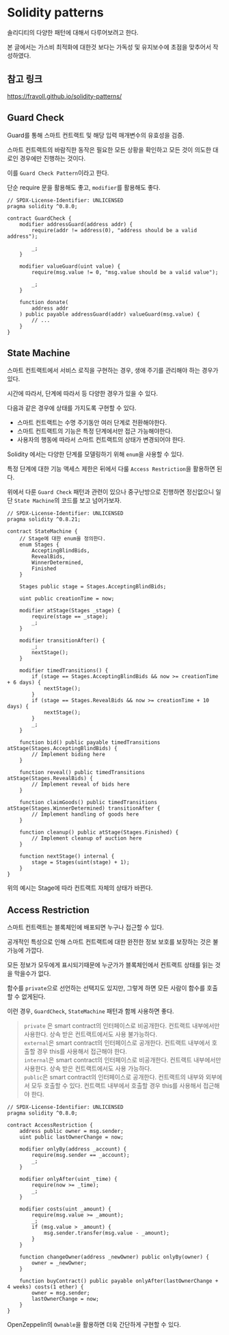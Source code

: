 # Solidity patterns

솔리디티의 다양한 패턴에 대해서 다루어보려고 한다.

본 글에서는 가스비 최적화에 대한것 보다는 가독성 및 유지보수에 초점을 맞추어서 작성하였다.

## 참고 링크

https://fravoll.github.io/solidity-patterns/

## Guard Check

Guard를 통해 스마트 컨트랙트 및 해당 입력 매개변수의 유효성을 검증.

스마트 컨트랙트의 바람직한 동작은 필요한 모든 상황을 확인하고 모든 것이 의도한 대로인 경우에만 진행하는 것이다.

이를 `Guard Check Pattern`이라고 한다.

단순 require 문을 활용해도 좋고, `modifier`를 활용해도 좋다.

```solidity
// SPDX-License-Identifier: UNLICENSED
pragma solidity ^0.8.0;

contract GuardCheck {
    modifier addressGuard(address addr) {
        require(addr != address(0), "address should be a valid address");

        _;
    }

    modifier valueGuard(uint value) {
        require(msg.value != 0, "msg.value should be a valid value");

        _;
    }

    function donate(
        address addr
    ) public payable addressGuard(addr) valueGuard(msg.value) {
        // ...
    }
}
```

## State Machine

스마트 컨트랙트에서 서비스 로직을 구현하는 경우, 생애 주기를 관리해야 하는 경우가 있다. 

시간에 따라서, 단계에 따라서 등 다양한 경우가 있을 수 있다.

다음과 같은 경우에 상태를 가지도록 구현할 수 있다.

- 스마트 컨트랙트는 수명 주기동안 여러 단계로 전환해야한다.
- 스마트 컨트랙트의 기능은 특정 단계에서만 접근 가능해야한다. 
- 사용자의 행동에 따라서 스마트 컨트랙트의 상태가 변경되어야 한다.

Solidity 에서는 다양한 단계를 모델링하기 위해 `enum`을 사용할 수 있다.

특정 단계에 대한 기능 액세스 제한은 뒤에서 다룰 `Access Restriction`을 활용하면 된다.

위에서 다룬 `Guard Check` 패턴과 관련이 있으나 중구난방으로 진행하면 정신없으니 일단 `State Machine`의 코드를 보고 넘어가보자.

```solidity
// SPDX-License-Identifier: UNLICENSED
pragma solidity ^0.8.21;

contract StateMachine {
    // Stage에 대한 enum을 정의한다.
    enum Stages {
        AcceptingBlindBids,
        RevealBids,
        WinnerDetermined,
        Finished
    }

    Stages public stage = Stages.AcceptingBlindBids;

    uint public creationTime = now;

    modifier atStage(Stages _stage) {
        require(stage == _stage);
        _;
    }

    modifier transitionAfter() {
        _;
        nextStage();
    }

    modifier timedTransitions() {
        if (stage == Stages.AcceptingBlindBids && now >= creationTime + 6 days) {
            nextStage();
        }
        if (stage == Stages.RevealBids && now >= creationTime + 10 days) {
            nextStage();
        }
        _;
    }

    function bid() public payable timedTransitions atStage(Stages.AcceptingBlindBids) {
        // Implement biding here
    }

    function reveal() public timedTransitions atStage(Stages.RevealBids) {
        // Implement reveal of bids here
    }

    function claimGoods() public timedTransitions atStage(Stages.WinnerDetermined) transitionAfter {
        // Implement handling of goods here
    }

    function cleanup() public atStage(Stages.Finished) {
        // Implement cleanup of auction here
    }

    function nextStage() internal {
        stage = Stages(uint(stage) + 1);
    }
}
```

위의 예시는 Stage에 따라 컨트랙트 자체의 상태가 바뀐다. 


## Access Restriction

스마트 컨트랙트는 블록체인에 배포되면 누구나 접근할 수 있다.

공개적인 특성으로 인해 스마트 컨트랙트에 대한 완전한 정보 보호를 보장하는 것은 불가능에 가깝다. 

모든 정보가 모두에게 표시되기때문에 누군가가 블록체인에서 컨트랙트 상태를 읽는 것을 막을수가 없다. 

함수를 `private`으로 선언하는 선택지도 있지만, 그렇게 하면 모든 사람이 함수를 호출할 수 없게된다.

이런 경우, `GuardCheck`, `StateMachine` 패턴과 함께 사용하면 좋다.

> `private` 은 smart contract의 인터페이스로 비공개한다. 컨트랙트 내부에서만 사용한다. 상속 받은 컨트랙트에서도 사용 불가능하다.  
> `external`은 smart contract의 인터페이스로 공개한다. 컨트랙트 내부에서 호출할 경우 this를 사용해서 접근해야 한다.  
> `internal`은 smart contract의 인터페이스로 비공개한다. 컨트랙트 내부에서만 사용한다. 상속 받은 컨트랙트에서도 사용 가능하다.   
> `public`은 smart contract의 인터페이스로 공개한다. 컨트랙트의 내부와 외부에서 모두 호출할 수 있다. 컨트랙트 내부에서 호출할 경우 this를 사용해서 접근해야 한다.  

```solidity
// SPDX-License-Identifier: UNLICENSED
pragma solidity ^0.8.0;

contract AccessRestriction {
    address public owner = msg.sender;
    uint public lastOwnerChange = now;

    modifier onlyBy(address _account) {
        require(msg.sender == _account);
        _;
    }

    modifier onlyAfter(uint _time) {
        require(now >= _time);
        _;
    }

    modifier costs(uint _amount) {
        require(msg.value >= _amount);
        _;
        if (msg.value > _amount) {
            msg.sender.transfer(msg.value - _amount);
        }
    }

    function changeOwner(address _newOwner) public onlyBy(owner) {
        owner = _newOwner;
    }

    function buyContract() public payable onlyAfter(lastOwnerChange + 4 weeks) costs(1 ether) {
        owner = msg.sender;
        lastOwnerChange = now;
    }
}
```

OpenZeppelin의 `Ownable`을 활용하면 더욱 간단하게 구현할 수 있다.






